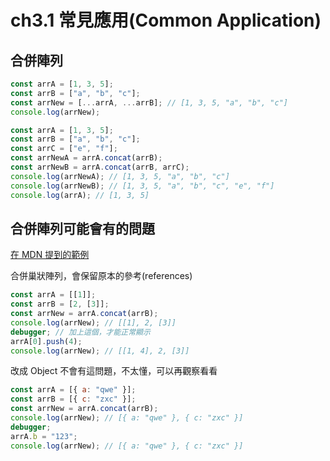 # ch3.1 常見應用(Common Application)

## 合併陣列

```javascript
const arrA = [1, 3, 5];
const arrB = ["a", "b", "c"];
const arrNew = [...arrA, ...arrB]; // [1, 3, 5, "a", "b", "c"]
console.log(arrNew);
```

```javascript
const arrA = [1, 3, 5];
const arrB = ["a", "b", "c"];
const arrC = ["e", "f"];
const arrNewA = arrA.concat(arrB);
const arrNewB = arrA.concat(arrB, arrC);
console.log(arrNewA); // [1, 3, 5, "a", "b", "c"]
console.log(arrNewB); // [1, 3, 5, "a", "b", "c", "e", "f"]
console.log(arrA); // [1, 3, 5]
```

## 合併陣列可能會有的問題

[在 MDN 提到的範例](https://developer.mozilla.org/zh-TW/docs/Web/JavaScript/Reference/Global_Objects/Array/concat)

合併巢狀陣列，會保留原本的參考(references)

```javascript
const arrA = [[1]];
const arrB = [2, [3]];
const arrNew = arrA.concat(arrB);
console.log(arrNew); // [[1], 2, [3]]
debugger; // 加上這個，才能正常顯示
arrA[0].push(4);
console.log(arrNew); // [[1, 4], 2, [3]]
```

改成 Object 不會有這問題，不太懂，可以再觀察看看

```javascript
const arrA = [{ a: "qwe" }];
const arrB = [{ c: "zxc" }];
const arrNew = arrA.concat(arrB);
console.log(arrNew); // [{ a: "qwe" }, { c: "zxc" }]
debugger;
arrA.b = "123";
console.log(arrNew); // [{ a: "qwe" }, { c: "zxc" }]
```
